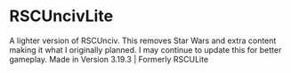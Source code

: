 # RSCUncivLite
A lighter version of RSCUnciv. This removes Star Wars and extra content making it what I originally planned.
I may continue to update this for better gameplay. Made in Version 3.19.3 | Formerly RSCULite
